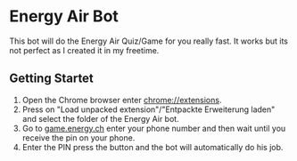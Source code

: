 # Energy Air Bot
This bot will do the Energy Air Quiz/Game for you really fast. It works but its not perfect as I created it in my freetime.

## Getting Startet
1. Open the Chrome browser enter [chrome://extensions](chrome://extensions).
2. Press on "Load unpacked extension"/"Entpackte Erweiterung laden" and select the folder of the Energy Air bot.
3. Go to [game.energy.ch](game.energy.ch) enter your phone number and then wait until you receive the pin on your phone.
4. Enter the PIN press the button and the bot will automatically do his job.
